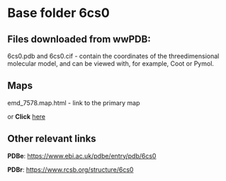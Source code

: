 # Base folder 6cs0

## Files downloaded from wwPDB:

6cs0.pdb and 6cs0.cif - contain the coordinates of the threedimensional molecular model, and can be viewed with, for example, Coot or Pymol.

## Maps

emd_7578.map.html - link to the primary map 

or **Click** [here](AHTMLA) 

## Other relevant links 
**PDBe**:  https://www.ebi.ac.uk/pdbe/entry/pdb/6cs0
 
**PDBr**: https://www.rcsb.org/structure/6cs0 
